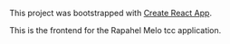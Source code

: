 This project was bootstrapped with [Create React App](https://github.com/facebook/create-react-app).

This is the frontend for the Rapahel Melo tcc application.